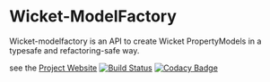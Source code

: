 # Wicket-ModelFactory 

Wicket-modelfactory is an API to create Wicket PropertyModels in a typesafe and refactoring-safe way.

see the [Project Website](http://www.wicketeer.org/wicket-modelfactory/getting_started.html) [![Build Status](https://travis-ci.org/uweschaefer/wicket-modelfactory.svg?branch=master)](https://travis-ci.org/uweschaefer/wicket-modelfactory) [![Codacy Badge](https://api.codacy.com/project/badge/grade/a76b22f4b32449a0a835164d2ef4d168)](https://www.codacy.com/app/uwe/wicket-modelfactory)
